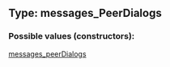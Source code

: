 ## Type: messages\_PeerDialogs  

### Possible values (constructors):

[messages\_peerDialogs](../constructors/messages\_peerDialogs.md)  

